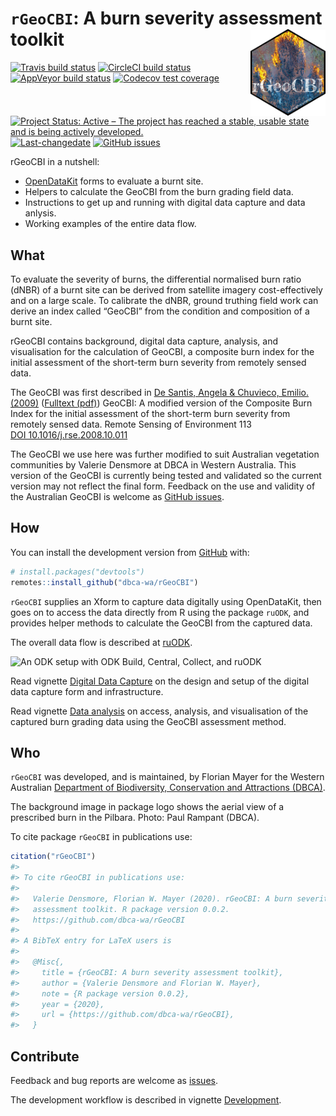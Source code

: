 
<!-- README.md is generated from README.Rmd. Please edit that file -->

# `rGeoCBI`: A burn severity assessment toolkit <img src="man/figures/rGeoCBI.png" align="right" alt="How good was that burn?" width="120" />

<!-- badges: start -->

[![Travis build
status](https://travis-ci.org/dbca-wa/rGeoCBI.svg?branch=master)](https://travis-ci.org/dbca-wa/rGeoCBI)
[![CircleCI build
status](https://circleci.com/gh/dbca-wa/rGeoCBI.svg?style=svg)](https://circleci.com/gh/dbca-wa/rGeoCBI)
[![AppVeyor build
status](https://ci.appveyor.com/api/projects/status/github/dbca-wa/rGeoCBI?branch=master&svg=true)](https://ci.appveyor.com/project/florianm/rGeoCBI)
[![Codecov test
coverage](https://codecov.io/gh/dbca-wa/rGeoCBI/branch/master/graph/badge.svg)](https://codecov.io/gh/dbca-wa/rGeoCBI?branch=master)
[![Project Status: Active – The project has reached a stable, usable
state and is being actively
developed.](https://www.repostatus.org/badges/latest/active.svg)](https://www.repostatus.org/#active)
[![Last-changedate](https://img.shields.io/github/last-commit/dbca-wa/rGeoCBI.svg)](https://github.com/dbca-wa/rGeoCBI/commits/master)
[![GitHub
issues](https://img.shields.io/github/issues/dbca-wa/rGeoCBI.svg?style=popout)](https://github.com/dbca-wa/rGeoCBI/issues/)
<!-- badges: end -->

rGeoCBI in a nutshell:

  - [OpenDataKit](https://opendatakit.org/) forms to evaluate a burnt
    site.
  - Helpers to calculate the GeoCBI from the burn grading field data.
  - Instructions to get up and running with digital data capture and
    data anlysis.
  - Working examples of the entire data flow.

## What

To evaluate the severity of burns, the differential normalised burn
ratio (dNBR) of a burnt site can be derived from satellite imagery
cost-effectively and on a large scale. To calibrate the dNBR, ground
truthing field work can derive an index called “GeoCBI” from the
condition and composition of a burnt site.

rGeoCBI contains background, digital data capture, analysis, and
visualisation for the calculation of GeoCBI, a composite burn index for
the initial assessment of the short-term burn severity from remotely
sensed data.

The GeoCBI was first described in [De Santis, Angela & Chuvieco, Emilio.
(2009)](https://doi.org/10.1016/j.rse.2008.10.011) ([Fulltext
(pdf)](https://www.researchgate.net/publication/229043914_GeoCBI_A_modified_version_of_the_Composite_Burn_Index_for_the_initial_assessment_of_the_short-term_burn_severity_from_remotely_sensed_data))
GeoCBI: A modified version of the Composite Burn Index for the initial
assessment of the short-term burn severity from remotely sensed data.
Remote Sensing of Environment
113  
[DOI 10.1016/j.rse.2008.10.011](https://www.sciencedirect.com/science/article/abs/pii/S0034425708003246)

The GeoCBI we use here was further modified to suit Australian
vegetation communities by Valerie Densmore at DBCA in Western Australia.
This version of the GeoCBI is currently being tested and validated so
the current version may not reflect the final form. Feedback on the use
and validity of the Australian GeoCBI is welcome as [GitHub
issues](https://github.com/dbca-wa/rGeoCBI/issues).

## How

You can install the development version from
[GitHub](https://github.com/) with:

``` r
# install.packages("devtools")
remotes::install_github("dbca-wa/rGeoCBI")
```

`rGeoCBI` supplies an Xform to capture data digitally using OpenDataKit,
then goes on to access the data directly from R using the package
`ruODK`, and provides helper methods to calculate the GeoCBI from the
captured data.

The overall data flow is described at
[ruODK](https://dbca-wa.github.io/ruODK/index.html).

![An ODK setup with ODK Build, Central, Collect, and
ruODK](https://www.lucidchart.com/publicSegments/view/952c1350-3003-48c1-a2c8-94bad74cdb46/image.png)

Read vignette [Digital Data
Capture](https://dbca-wa.github.io/rGeoCBI/articles/forms.html) on the
design and setup of the digital data capture form and infrastructure.

Read vignette [Data
analysis](https://dbca-wa.github.io/rGeoCBI/articles/analysis.html) on
access, analysis, and visualisation of the captured burn grading data
using the GeoCBI assessment method.

## Who

`rGeoCBI` was developed, and is maintained, by Florian Mayer for the
Western Australian [Department of Biodiversity, Conservation and
Attractions (DBCA)](https://www.dbca.wa.gov.au/).

The background image in package logo shows the aerial view of a
prescribed burn in the Pilbara. Photo: Paul Rampant (DBCA).

To cite package `rGeoCBI` in publications use:

``` r
citation("rGeoCBI")
#> 
#> To cite rGeoCBI in publications use:
#> 
#>   Valerie Densmore, Florian W. Mayer (2020). rGeoCBI: A burn severity
#>   assessment toolkit. R package version 0.0.2.
#>   https://github.com/dbca-wa/rGeoCBI
#> 
#> A BibTeX entry for LaTeX users is
#> 
#>   @Misc{,
#>     title = {rGeoCBI: A burn severity assessment toolkit},
#>     author = {Valerie Densmore and Florian W. Mayer},
#>     note = {R package version 0.0.2},
#>     year = {2020},
#>     url = {https://github.com/dbca-wa/rGeoCBI},
#>   }
```

## Contribute

Feedback and bug reports are welcome as
[issues](https://github.com/dbca-wa/rGeoCBI/issues).

The development workflow is described in vignette
[Development](https://dbca-wa.github.io/rGeoCBI/articles/dev.html).
